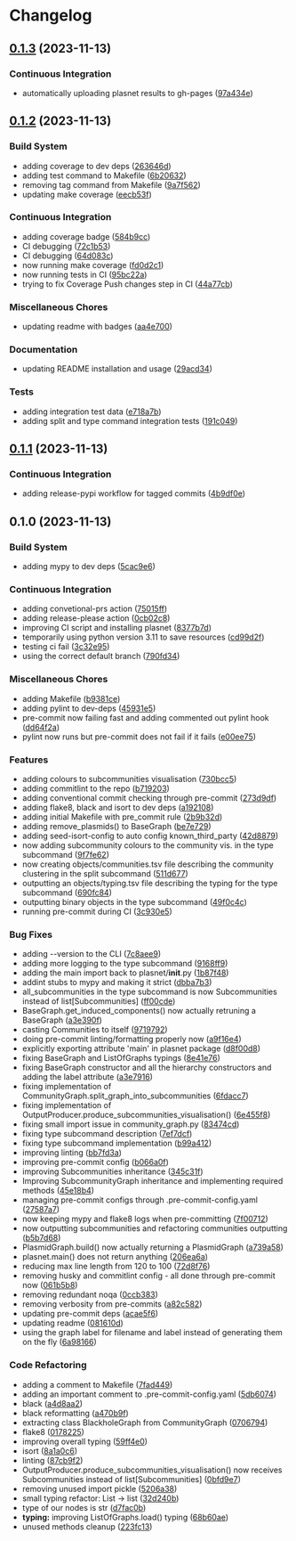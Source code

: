# Changelog

## [0.1.3](https://github.com/leoisl/plasnet/compare/v0.1.2...v0.1.3) (2023-11-13)


### Continuous Integration

* automatically uploading plasnet results to gh-pages ([97a434e](https://github.com/leoisl/plasnet/commit/97a434ea15f846f3d4e68ad45f4690588519f537))

## [0.1.2](https://github.com/leoisl/plasnet/compare/v0.1.1...v0.1.2) (2023-11-13)


### Build System

* adding coverage to dev deps ([263646d](https://github.com/leoisl/plasnet/commit/263646d21dd020f4c3a53354af377abcf49e4932))
* adding test command to Makefile ([6b20632](https://github.com/leoisl/plasnet/commit/6b206329ea65ab9d228ae6cf0fe50df5c0f248e8))
* removing tag command from Makefile ([9a7f562](https://github.com/leoisl/plasnet/commit/9a7f5629b343fc763dcfce8426ea7be595706322))
* updating make coverage ([eecb53f](https://github.com/leoisl/plasnet/commit/eecb53ff76671fb5a121c063986210be80aed902))


### Continuous Integration

* adding coverage badge ([584b9cc](https://github.com/leoisl/plasnet/commit/584b9cc53c7b50cd45a0c90a1239a8d82bca908d))
* CI debugging ([72c1b53](https://github.com/leoisl/plasnet/commit/72c1b539d97d5935515ec38d279ce9fee56b0089))
* CI debugging ([64d083c](https://github.com/leoisl/plasnet/commit/64d083c2169adbc8268481fe819ccc59d82fd3cc))
* now running make coverage ([fd0d2c1](https://github.com/leoisl/plasnet/commit/fd0d2c1b6d3845fb3836d454263e8355a0e8fde5))
* now running tests in CI ([95bc22a](https://github.com/leoisl/plasnet/commit/95bc22a5a3317af2ee4e064b52747cd385fc643a))
* trying to fix Coverage Push changes step in CI ([44a77cb](https://github.com/leoisl/plasnet/commit/44a77cbd4042a4794ea6ac9b714693f674816b02))


### Miscellaneous Chores

* updating readme with badges ([aa4e700](https://github.com/leoisl/plasnet/commit/aa4e7001de139adf9f4ac1c2fc3a545f5756a802))


### Documentation

* updating README installation and usage ([29acd34](https://github.com/leoisl/plasnet/commit/29acd34618f94149066002fe27f408cf7932ac9f))


### Tests

* adding integration test data ([e718a7b](https://github.com/leoisl/plasnet/commit/e718a7bb3d938d9a4c1ad83ee2faafe086df1bc4))
* adding split and type command integration tests ([191c049](https://github.com/leoisl/plasnet/commit/191c04923e4c2cb6fdc04a11d87fb86af8d7c4ce))

## [0.1.1](https://github.com/leoisl/plasnet/compare/v0.1.0...v0.1.1) (2023-11-13)


### Continuous Integration

* adding release-pypi workflow for tagged commits ([4b9df0e](https://github.com/leoisl/plasnet/commit/4b9df0e3d7fb9ba42ac28d575988fe5f59af6ba0))

## 0.1.0 (2023-11-13)


### Build System

* adding mypy to dev deps ([5cac9e6](https://github.com/leoisl/plasnet/commit/5cac9e6e583108ffb9cf3dfa9da0fa492fb3c61d))


### Continuous Integration

* adding convetional-prs action ([75015ff](https://github.com/leoisl/plasnet/commit/75015ff594452b606ff729941b31cfebebd66e3e))
* adding release-please action ([0cb02c8](https://github.com/leoisl/plasnet/commit/0cb02c8ad06e4d1ac83fb7f5733fa90835e0c97a))
* improving CI script and installing plasnet ([8377b7d](https://github.com/leoisl/plasnet/commit/8377b7d836c844593395f33bb66ab365bc58401f))
* temporarily using python version 3.11 to save resources ([cd99d2f](https://github.com/leoisl/plasnet/commit/cd99d2f785c86cd3dfb6b1f71cc03e3a521de8bc))
* testing ci fail ([3c32e95](https://github.com/leoisl/plasnet/commit/3c32e9558aaf90af82edd27b7dfc538bd7f80146))
* using the correct default branch ([790fd34](https://github.com/leoisl/plasnet/commit/790fd346e95e08d76cb96e9bc966d92d7150c6b7))


### Miscellaneous Chores

* adding Makefile ([b9381ce](https://github.com/leoisl/plasnet/commit/b9381ce224f5f03384a83d616ac468e6970a8cc9))
* adding pylint to dev-deps ([45931e5](https://github.com/leoisl/plasnet/commit/45931e5e34f0349dc493e2de4d3bdbc613492e85))
* pre-commit now failing fast and adding commented out pylint hook ([dd64f2a](https://github.com/leoisl/plasnet/commit/dd64f2a9545cdebc2a8f31a3e4ca6eba814d9ea1))
* pylint now runs but pre-commit does not fail if it fails ([e00ee75](https://github.com/leoisl/plasnet/commit/e00ee751f44e58c9d4be8b6cae407fcde2300cc5))


### Features

* adding colours to subcommunities visualisation ([730bcc5](https://github.com/leoisl/plasnet/commit/730bcc56459d8da91e5d207de6c3f280d603c67d))
* adding commitlint to the repo ([b719203](https://github.com/leoisl/plasnet/commit/b719203fe5181308bfafc90601f31e022342a213))
* adding conventional commit checking through pre-commit ([273d9df](https://github.com/leoisl/plasnet/commit/273d9df444bcfc4ad19ce831991e37213bcb7b4d))
* adding flake8, black and isort to dev deps ([a192108](https://github.com/leoisl/plasnet/commit/a1921088c41ade4e75fc6deb1fb19131ce8f9c75))
* adding initial Makefile with pre_commit rule ([2b9b32d](https://github.com/leoisl/plasnet/commit/2b9b32daf60736a8f9892325fb6fb11f21482c4e))
* adding remove_plasmids() to BaseGraph ([be7e729](https://github.com/leoisl/plasnet/commit/be7e729dc30ab67aa0920e05adc7d35a23f5f54f))
* adding seed-isort-config to auto config known_third_party ([42d8879](https://github.com/leoisl/plasnet/commit/42d88790dd80ef62d85ee11dabc9140ce879890b))
* now adding subcommunity colours to the community vis. in the type subcommand ([9f7fe62](https://github.com/leoisl/plasnet/commit/9f7fe62f842cacceba7a9af50e89ad30842a56fe))
* now creating objects/communities.tsv file describing the community clustering in the split subcommand ([511d677](https://github.com/leoisl/plasnet/commit/511d677293a1d9895fa56a066e2d685f25b619a7))
* outputting an objects/typing.tsv file describing the typing for the type subcommand ([690fc84](https://github.com/leoisl/plasnet/commit/690fc849c28838145633098f455ecf6b7eb60513))
* outputting binary objects in the type subcommand ([49f0c4c](https://github.com/leoisl/plasnet/commit/49f0c4cbb28da27d94e7775be8d876bd0d0086c2))
* running pre-commit during CI ([3c930e5](https://github.com/leoisl/plasnet/commit/3c930e5cdc384ae5d4a4ea18d7a20d98276c6176))


### Bug Fixes

* adding --version to the CLI ([7c8aee9](https://github.com/leoisl/plasnet/commit/7c8aee93378dc3ef15eb4b1d8a5cadc6506a4ce4))
* adding more logging to the type subcommand ([9168ff9](https://github.com/leoisl/plasnet/commit/9168ff9d039c21df59625479709a6a12a03e8056))
* adding the main import back to plasnet/__init__.py ([1b87f48](https://github.com/leoisl/plasnet/commit/1b87f48d1eeb50b0de1ce9c38d82414e3a5a693b))
* addint stubs to mypy and making it strict ([dbba7b3](https://github.com/leoisl/plasnet/commit/dbba7b339e07db0b0326567c5cda3df387a68a84))
* all_subcommunities in the type subcommand is now Subcommunities instead of list[Subcommunities] ([ff00cde](https://github.com/leoisl/plasnet/commit/ff00cde3f9024dab151fdfbaf2af51326cab1405))
* BaseGraph.get_induced_components() now actually retruning a BaseGraph ([a3e390f](https://github.com/leoisl/plasnet/commit/a3e390f2165fb3ae2df7614df7dc50d0a43bf303))
* casting Communities to itself ([9719792](https://github.com/leoisl/plasnet/commit/97197920c67ae800f5b699b62802b4cfa157bd6a))
* doing pre-commit linting/formatting properly now ([a9f16e4](https://github.com/leoisl/plasnet/commit/a9f16e4b9232ba3caea6c82da870520ee1de4c27))
* explicitly exporting attribute 'main' in plasnet package ([d8f00d8](https://github.com/leoisl/plasnet/commit/d8f00d8f0674ba73a9de8fbe2b5f1dbe735d8d55))
* fixing BaseGraph and ListOfGraphs typings ([8e41e76](https://github.com/leoisl/plasnet/commit/8e41e7663fa7d9e6050477b17ff85b0924fe8c36))
* fixing BaseGraph constructor and all the hierarchy constructors and adding the label attribute ([a3e7916](https://github.com/leoisl/plasnet/commit/a3e79165a6712e2a1a1d2c4703618356205644fa))
* fixing implementation of CommunityGraph.split_graph_into_subcommunities ([6fdacc7](https://github.com/leoisl/plasnet/commit/6fdacc7b1c1d1d2bb199ea9f6e7d59229d80dffa))
* fixing implementation of OutputProducer.produce_subcommunities_visualisation() ([6e455f8](https://github.com/leoisl/plasnet/commit/6e455f81c48ad5ff494ba507b900d4c35db3cd41))
* fixing small import issue in community_graph.py ([83474cd](https://github.com/leoisl/plasnet/commit/83474cd4ae12d7643b6da266c297fae7350e96f5))
* fixing type subcommand description ([7ef7dcf](https://github.com/leoisl/plasnet/commit/7ef7dcfe17a6b9312baee9aeb4096b3eb15fe09b))
* fixing type subcommand implementation ([b99a412](https://github.com/leoisl/plasnet/commit/b99a4122e0afba876c81d6be8b28951214f41314))
* improving linting ([bb7fd3a](https://github.com/leoisl/plasnet/commit/bb7fd3a79dcbbac5742eef47a67634bdc0ff0c9e))
* improving pre-commit config ([b066a0f](https://github.com/leoisl/plasnet/commit/b066a0ffff6316e6953695a38614dbb8890cbb1a))
* improving Subcommunities inheritance ([345c31f](https://github.com/leoisl/plasnet/commit/345c31fba2e4796fbfefbbee53efa1a77a8abaa8))
* Improving SubcommunityGraph inheritance and implementing required methods ([45e18b4](https://github.com/leoisl/plasnet/commit/45e18b445f200dfde2d18dc70025ea7f1074cd02))
* managing pre-commit configs through .pre-commit-config.yaml ([27587a7](https://github.com/leoisl/plasnet/commit/27587a78efa61a865926846e2df4c84e6b1cd2ae))
* now keeping mypy and flake8 logs when pre-committing ([7f00712](https://github.com/leoisl/plasnet/commit/7f00712f45e892fe2e5a6cb2320dd0233837ded7))
* now outputting subcommunities and refactoring communities outputting ([b5b7d68](https://github.com/leoisl/plasnet/commit/b5b7d689fba4dad4bec42b5f6cc8f6b9eee4ba3b))
* PlasmidGraph.build() now actually returning a PlasmidGraph ([a739a58](https://github.com/leoisl/plasnet/commit/a739a580773516ca99c674c048971ec97efd7026))
* plasnet.main() does not return anything ([206ea6a](https://github.com/leoisl/plasnet/commit/206ea6ae4fdbd72302cc244971fd54059ccc0f25))
* reducing max line length from 120 to 100 ([72d8f76](https://github.com/leoisl/plasnet/commit/72d8f769b2b8cd1af385e3483902bcb3c8ebebf6))
* removing husky and commitlint config - all done through pre-commit now ([061b5b8](https://github.com/leoisl/plasnet/commit/061b5b89592a889b53f33370dd0a858f61db6265))
* removing redundant noqa ([0ccb383](https://github.com/leoisl/plasnet/commit/0ccb3836b88c813231d10653534bd320946218b2))
* removing verbosity from pre-commits ([a82c582](https://github.com/leoisl/plasnet/commit/a82c582b8050d586953639aacc0ff5298880e3b0))
* updating pre-commit deps ([acae5f6](https://github.com/leoisl/plasnet/commit/acae5f6fc76a68ccb54c82c1d5f23f8279720672))
* updating readme ([081610d](https://github.com/leoisl/plasnet/commit/081610d2bf16e4af5950a81acc8e4e5db2e3a677))
* using the graph label for filename and label instead of generating them on the fly ([6a98166](https://github.com/leoisl/plasnet/commit/6a98166fb067454fb9fc45f3bc9ab2d5fda12399))


### Code Refactoring

* adding a comment to Makefile ([7fad449](https://github.com/leoisl/plasnet/commit/7fad44990286b044fe98ffb2ea1291445661590d))
* adding an important comment to .pre-commit-config.yaml ([5db6074](https://github.com/leoisl/plasnet/commit/5db6074335e0f65d0a3229525e24e123d35a65f8))
* black ([a4d8aa2](https://github.com/leoisl/plasnet/commit/a4d8aa2f4c2e421e9fa83d60c11db825b6391c22))
* black reformatting ([a470b9f](https://github.com/leoisl/plasnet/commit/a470b9fa540e1c76463d34c5f7e46b6e938d8803))
* extracting class BlackholeGraph from CommunityGraph ([0706794](https://github.com/leoisl/plasnet/commit/0706794d3c5fdcc78f39483c8cf5e01579a9cd9d))
* flake8 ([0178225](https://github.com/leoisl/plasnet/commit/01782256e8ffe36db6725bbf9aa6d0158079b4ad))
* improving overall typing ([59ff4e0](https://github.com/leoisl/plasnet/commit/59ff4e0a6d234a671093396f0908be2aaf43f6e3))
* isort ([8a1a0c6](https://github.com/leoisl/plasnet/commit/8a1a0c606d7064e69d086e192d0b0a0c81ded72c))
* linting ([87cb9f2](https://github.com/leoisl/plasnet/commit/87cb9f25ada0017dfd87f6447aa7e250492ebcf2))
* OutputProducer.produce_subcommunities_visualisation() now receives Subcommunities instead of list[Subcommunities] ([0bfd9e7](https://github.com/leoisl/plasnet/commit/0bfd9e79055737aff2aa2d00fdbc8cbbef66e26f))
* removing unused import pickle ([5206a38](https://github.com/leoisl/plasnet/commit/5206a38a1e60e23f8e98e9fbb0c08bacd21e5ac0))
* small typing refactor: List -&gt; list ([32d240b](https://github.com/leoisl/plasnet/commit/32d240bb9b63929c6d3f3a66422a91bf176f9444))
* type of our nodes is str ([d7fac0b](https://github.com/leoisl/plasnet/commit/d7fac0bd5b53c7430baa78e83a64156a68678ca6))
* **typing:** improving ListOfGraphs.load() typing ([68b60ae](https://github.com/leoisl/plasnet/commit/68b60aec5ab39289a7c49a25468be74d834b27da))
* unused methods cleanup ([223fc13](https://github.com/leoisl/plasnet/commit/223fc134385a06f3497283506f9cb4c73100ba36))
